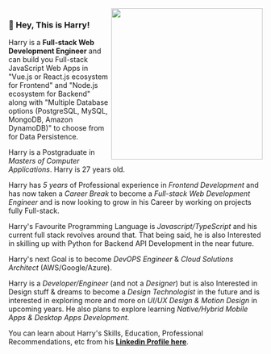 <img align="right" src="https://firebasestorage.googleapis.com/v0/b/harry-manchanda.appspot.com/o/code.png?alt=media&token=88024a0c-d1c0-4ab6-aabf-894a76b51083" height="300" width="300">

### 🤘 Hey, This is Harry!

Harry is a **Full-stack Web Development Engineer** and can build you Full-stack JavaScript Web Apps in "Vue.js or React.js ecosystem for Frontend" and "Node.js ecosystem for Backend" along with "Multiple Database options (PostgreSQL, MySQL, MongoDB, Amazon DynamoDB)" to choose from for Data Persistence.

Harry is a Postgraduate in _Masters of Computer Applications_. Harry is 27 years old.

Harry has _5 years_ of Professional experience in _Frontend Development_ and has now taken a _Career Break_ to become a _Full-stack Web Development Engineer_ and is now looking to grow in his Career by working on projects fully Full-stack.

Harry's Favourite Programming Language is _Javascript/TypeScript_ and his current full stack revolves around that. That being said, he is also Interested in skilling up with Python for Backend API Development in the near future.

Harry's next Goal is to become _DevOPS Engineer_ & _Cloud Solutions Architect_ (AWS/Google/Azure).

Harry is a _Developer/Engineer_ (and not a _Designer_) but is also Interested in Design stuff & dreams to become a _Design Technologist_ in the future and is interested in exploring more and more on _UI/UX Design & Motion Design_ in upcoming years. He also plans to explore learning _Native/Hybrid Mobile Apps & Desktop Apps Development_.

You can learn about Harry's Skills, Education, Professional Recommendations, etc from his [**Linkedin Profile here**](https://www.linkedin.com/in/harrymanchanda/).
